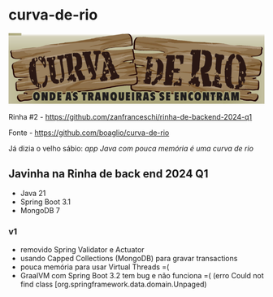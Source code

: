 # curva-de-rio

![curva-de-rio.png](curva-de-rio.png)

Rinha #2 - https://github.com/zanfranceschi/rinha-de-backend-2024-q1

Fonte - https://github.com/boaglio/curva-de-rio 

Já dizia o velho sábio:  _app Java com pouca memória é uma curva de rio_ 

##  Javinha na Rinha de back end 2024 Q1

* Java 21
* Spring Boot 3.1
* MongoDB 7

### v1

* removido Spring Validator e Actuator
* usando Capped Collections (MongoDB) para gravar transactions
* pouca memória para usar Virtual Threads =( 
* GraalVM com Spring Boot 3.2 tem bug e não funciona =( 
  (erro Could not find class [org.springframework.data.domain.Unpaged)